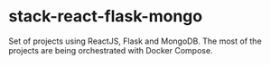 # stack-react-flask-mongo
Set of projects using ReactJS, Flask and MongoDB. The most of the projects are being orchestrated with Docker Compose.
